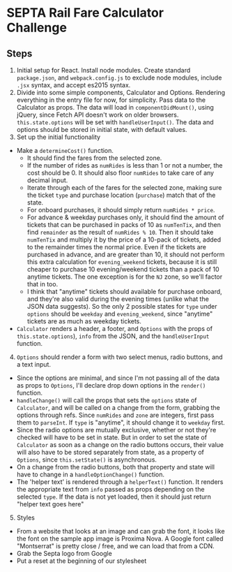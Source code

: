 # SEPTA Rail Fare Calculator Challenge

## Steps
1. Initial setup for React. Install node modules. Create standard `package.json`, and `webpack.config.js` to exclude node modules, include `.jsx` syntax, and accept es2015 syntax.
2. Divide into some simple components, Calculator and Options. Rendering everything in the entry file for now, for simplicity. Pass data to the Calculator as props. The data will load in `componentDidMount()`, using jQuery, since Fetch API doesn't work on older browsers. `this.state.options` will be set with `handleUserInput()`. The data and options should be stored in initial state, with default values.
3. Set up the initial functionality
  * Make a `determineCost()` function.
    * It should find the fares from the selected zone.
    * If the number of rides as `numRides` is less than 1 or not a number, the cost should be 0. It should also floor `numRides` to take care of any decimal input.
    * Iterate through each of the fares for the selected zone, making sure the ticket `type` and purchase location (`purchase`) match that of the state.
    * For onboard purchases, it should simply return `numRides * price`.
    * For advance & weekday purchases only, it should find the amount of tickets that can be purchased in packs of 10 as `numTenTix`, and then find `remainder` as the result of `numRides % 10`. Then it should take `numTenTix` and multiply it by the price of a 10-pack of tickets, added to the remainder times the normal price. Even if the tickets are purchased in advance, and are greater than 10, it should not perform this extra calculation for `evening_weekend` tickets, because it is still cheaper to purchase 10 evening/weekend tickets than a pack of 10 anytime tickets. The one exception is for the `NJ` zone, so we'll factor that in too.
    * I think that "anytime" tickets should available for purchase onboard, and they're also valid during the evening times (unlike what the JSON data suggests). So the only 2 possible states for `type` under `options` should be `weekday` and `evening_weekend`, since "anytime" tickets are as much as weekday tickets.
  * `Calculator` renders a header, a footer, and `Options` with the props of `this.state.options`), `info` from the JSON, and the `handleUserInput` function.
4. `Options` should render a form with two select menus, radio buttons, and a text input.
  * Since the options are minimal, and since I'm not passing all of the data as props to `Options`, I'll declare drop down options in the `render()` function.
  * `handleChange()` will call the props that sets the `options` state of `Calculator`, and will be called on a change from the form, grabbing the options through refs. Since `numRides` and `zone` are integers, first pass them to `parseInt`. If `type` is "anytime", it should change it to `weekday` first.
  * Since the radio options are mutually exclusive, whether or not they're checked will have to be set in state. But in order to set the state of `Calculator` as soon as a change on the radio buttons occurs, their value will also have to be stored separately from state, as a property of `Options`, since `this.setState()` is asynchronous.
  * On a change from the radio buttons, both that property and state will have to change in a `handleOptionChange()` function.
  * The 'helper text' is rendered through a `helperText()` function. It renders the appropriate text from `info` passed as props depending on the selected `type`. If the data is not yet loaded, then it should just return "helper text goes here"
5. Styles
  * From a website that looks at an image and can grab the font, it looks like the font on the sample app image is Proxima Nova. A Google font called "Montserrat" is pretty close / free, and we can load that from a CDN.
  * Grab the Septa logo from Google
  * Put a reset at the beginning of our stylesheet
